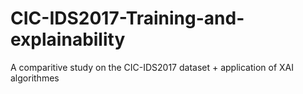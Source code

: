 # CIC-IDS2017-Training-and-explainability
A comparitive study on the CIC-IDS2017 dataset + application of XAI algorithmes
